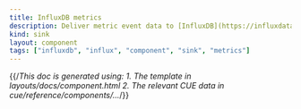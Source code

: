 ```yaml
---
title: InfluxDB metrics
description: Deliver metric event data to [InfluxDB](https://influxdata.com)
kind: sink
layout: component
tags: ["influxdb", "influx", "component", "sink", "metrics"]
---
```


{{/*This doc is generated using:
     1. The template in layouts/docs/component.html
2. The relevant CUE data in cue/reference/components/...*/}}

